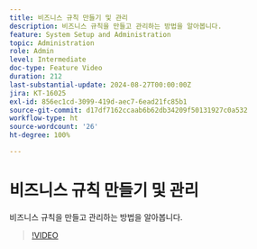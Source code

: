 ```yaml
---
title: 비즈니스 규칙 만들기 및 관리
description: 비즈니스 규칙을 만들고 관리하는 방법을 알아봅니다.
feature: System Setup and Administration
topic: Administration
role: Admin
level: Intermediate
doc-type: Feature Video
duration: 212
last-substantial-update: 2024-08-27T00:00:00Z
jira: KT-16025
exl-id: 856ec1cd-3099-419d-aec7-6ead21fc85b1
source-git-commit: d17df7162ccaab6b62db34209f50131927c0a532
workflow-type: ht
source-wordcount: '26'
ht-degree: 100%

---
```


# 비즈니스 규칙 만들기 및 관리

비즈니스 규칙을 만들고 관리하는 방법을 알아봅니다.

>[!VIDEO](https://video.tv.adobe.com/v/3433105/?quality=12&learn=on&enablevpops)
